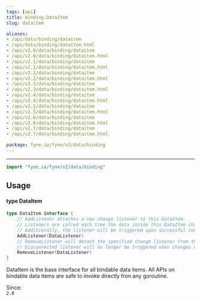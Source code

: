 ```yaml
---
tags: [api]
title: binding.DataItem
slug: dataitem

aliases:
- /api/data/binding/dataitem
- /api/data/binding/dataitem.html
- /api/v2.0/data/binding/dataitem
- /api/v2.0/data/binding/dataitem.html
- /api/v2.1/data/binding/dataitem
- /api/v2.1/data/binding/dataitem.html
- /api/v2.2/data/binding/dataitem
- /api/v2.2/data/binding/dataitem.html
- /api/v2.3/data/binding/dataitem
- /api/v2.3/data/binding/dataitem.html
- /api/v2.4/data/binding/dataitem
- /api/v2.4/data/binding/dataitem.html
- /api/v2.5/data/binding/dataitem
- /api/v2.5/data/binding/dataitem.html
- /api/v2.6/data/binding/dataitem
- /api/v2.6/data/binding/dataitem.html
- /api/v2.7/data/binding/dataitem
- /api/v2.7/data/binding/dataitem.html

package: fyne.io/fyne/v2/data/binding
---
```



---
```go
import "fyne.io/fyne/v2/data/binding"
```

## Usage

#### type DataItem

```go
type DataItem interface {
	// AddListener attaches a new change listener to this DataItem.
	// Listeners are called each time the data inside this DataItem changes.
	// Additionally, the listener will be triggered upon successful connection to get the current value.
	AddListener(DataListener)
	// RemoveListener will detach the specified change listener from the DataItem.
	// Disconnected listener will no longer be triggered when changes occur.
	RemoveListener(DataListener)
}
```

DataItem is the base interface for all bindable data items. All APIs on bindable data items are safe to invoke directly fron any goroutine.


<div class="since">Since: <code>
2.0</code></div>
